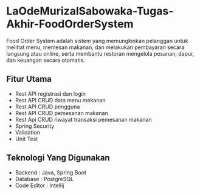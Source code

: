 # LaOdeMurizalSabowaka-Tugas-Akhir-FoodOrderSystem
Food Order System adalah sistem yang memungkinkan pelanggan untuk melihat menu, memesan makanan, dan melakukan pembayaran secara langsung atau online, serta membantu restoran mengelola pesanan, dapur, dan keuangan secara otomatis.

## Fitur Utama
- Rest API registrasi dan login
- Rest API CRUD data menu mekanan
- Rest API CRUD pengguna
- Rest API CRUD pemesanan makanan
- Rest Api CRUD riwayat transaksi pemesanan makanan
- Spring Security
- Validation
- Unit Test
## Teknologi Yang Digunakan
- Backend : Java, Spring Boot
- Database : PostgreSQL
- Code Editor : Intellij
  
